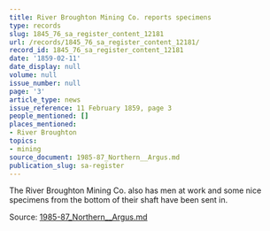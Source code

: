```yaml
---
title: River Broughton Mining Co. reports specimens
type: records
slug: 1845_76_sa_register_content_12181
url: /records/1845_76_sa_register_content_12181/
record_id: 1845_76_sa_register_content_12181
date: '1859-02-11'
date_display: null
volume: null
issue_number: null
page: '3'
article_type: news
issue_reference: 11 February 1859, page 3
people_mentioned: []
places_mentioned:
- River Broughton
topics:
- mining
source_document: 1985-87_Northern__Argus.md
publication_slug: sa-register
---
```


The River Broughton Mining Co. also has men at work and some nice specimens from the bottom of their shaft have been sent in.

Source: [1985-87_Northern__Argus.md](/downloads/markdown/1985-87_Northern__Argus.md)
